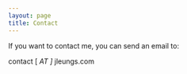 ```yaml
---
layout: page
title: Contact
---
```


If you want to contact me, you can send an email to:

<span>&#x63;<span style="display:none;">x</span>&#x6f;&#x6e;<span style="display:none;">x</span>&#x74;&#x61;</span><!--
--><span>&#x63;<span style="display:none;">x</span>&#x74;</span>
[
*<span style="unicode-bidi: bidi-override; direction: rtl;">[ TA</span>*
<span>&#x6a;&#x6c;<span style="display:none;">@</span>&#x65;&#x75;</span><!--
--><span>&#x6e;&#x67;&#x73;</span><!--
--><span>&#x2e;&#x63;<span style="display:none;">hi</span>&#x6f;&#x6d;</span>

